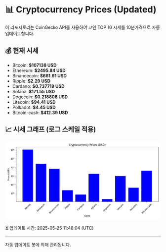 
# 📊 Cryptocurrency Prices (Updated)

이 리포지토리는 CoinGecko API를 사용하여 코인 TOP 10 시세를 10분가격으로 자동 업데이트합니다.

## 💰 현재 시세
- Bitcoin: **$107138 USD**
- Ethereum: **$2495.84 USD**
- Binancecoin: **$661.91 USD**
- Ripple: **$2.29 USD**
- Cardano: **$0.737719 USD**
- Solana: **$171.55 USD**
- Dogecoin: **$0.218808 USD**
- Litecoin: **$94.41 USD**
- Polkadot: **$4.45 USD**
- Bitcoin-cash: **$412.39 USD**

## 📈 시세 그래프 (로그 스케일 적용)
![Crypto Prices](crypto_prices.png)

⏳ 업데이트 시간: 2025-05-25 11:48:04 (UTC)

---
자동 업데이트 봇에 의해 관리됩니다.

